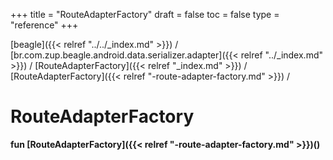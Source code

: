 +++
title = "RouteAdapterFactory"
draft = false
toc = false
type = "reference"
+++

[beagle]({{< relref "../../_index.md" >}}) / [br.com.zup.beagle.android.data.serializer.adapter]({{< relref "../_index.md" >}}) / [RouteAdapterFactory]({{< relref "_index.md" >}}) / [RouteAdapterFactory]({{< relref "-route-adapter-factory.md" >}}) / 



# RouteAdapterFactory  
  
<b><b>fun [RouteAdapterFactory]({{< relref "-route-adapter-factory.md" >}})()</b></b>  



